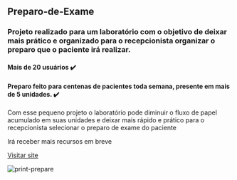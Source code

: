 
<h2>Preparo-de-Exame</h2>
<h3>Projeto realizado para um laboratório com o objetivo de deixar mais prático e organizado para o recepcionista organizar o preparo que o paciente irá realizar.</h3>
<h4>Mais de 20 usuários ✔️</h4>
<h4>Preparo feito para centenas de pacientes toda semana, presente em mais de 5 unidades. ✔️</h4>
<p>Com esse pequeno projeto o laboratório pode diminuir o fluxo de papel acumulado em suas unidades e deixar mais rápido e prático para o recepcionista selecionar o preparo de exame do paciente</p>
<p> Irá receber mais recursos em breve </p>
<p><a href="https://preparo.netlify.app">Visitar site</a> </p>

![print-prepare](https://user-images.githubusercontent.com/63760133/184040747-2d8183da-6506-41e5-9ca6-3e909e3305c0.png)


